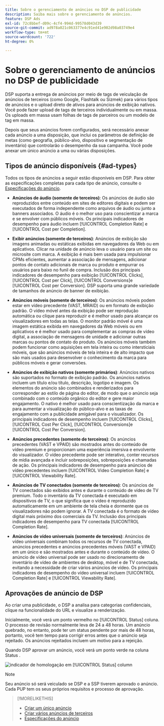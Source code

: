 ```yaml
---
title: Sobre o gerenciamento de anúncios no DSP de publicidade
description: Saiba mais sobre o gerenciamento de anúncios.
feature: DSP Ads
exl-id: 72c8bbef-d09c-4cf4-994d-99578d043d39
source-git-commit: ad978a021c063377e4c91ed41e902d98a03749e4
workflow-type: tm+mt
source-wordcount: '722'
ht-degree: 0%

---
```


# Sobre o gerenciamento de anúncios no DSP de publicidade

<!-- add "The Ads View (Dashboard?)" section -->

DSP suporta a entrega de anúncios por meio de tags de veiculação de anúncios de terceiros (como Google, Flashtalk ou Sizmek) para vários tipos de anúncios e o upload direto de ativos para anúncios de exibição nativos. Você pode fazer upload de tags de terceiros individualmente ou em massa. Os uploads em massa usam folhas de tags de parceiros ou um modelo de tag em massa.

<!-- The bulk upload feature requires you to either a) upload DoubleClick and Flashtalking tag sheets or b) download a template, input your tags into the template, and then re-upload the template. -->
<!-- need a list of all supported third-party ad servers; see file in future-tbd folder -->

Depois que seus anúncios forem configurados, será necessário anexar cada anúncio a uma disposição, que inclui os parâmetros de definição de metas (como geografia, público-alvo, dispositivo e segmentação de inventário) que controlarão o desempenho da sua campanha. Você pode anexar um único anúncio a uma ou várias disposições.

## Tipos de anúncio disponíveis {#ad-types}

Todos os tipos de anúncios a seguir estão disponíveis em DSP. Para obter as especificações completas para cada tipo de anúncio, consulte o [Especificações do anúncio](ad-specs.md).

* **Anúncios de áudio (somente de terceiros)**: Os anúncios de áudio são reproduzidos entre conteúdo em sites de editores digitais e podem ser executados de forma independente como arquivos de áudio ou junto a banners associados. O áudio é o melhor uso para conscientizar a marca e se envolver com públicos móveis. Os principais indicadores de desempenho para áudio incluem [!UICONTROL Completion Rate] e [!UICONTROL Cost per Completion].

* **Exibir anúncios (somente de terceiros)**: Anúncios de exibição são imagens animadas ou estáticas exibidas em navegadores da Web ou em aplicativos. Clicar na unidade de anúncio leva o usuário para um site ou microsite com marca. A exibição é mais bem usada para impulsionar CPMs eficientes, aumentar a associação de mensagens, adicionar pontos de contato adicionais de marca ou produto e empurrar os usuários para baixo no funil de compra. Inclusão dos principais indicadores de desempenho para exibição [!UICONTROL Clicks], [!UICONTROL Cost per Click], [!UICONTROL Conversions]e [!UICONTROL Cost per Conversion]. DSP suporta uma grande variedade de tamanhos de anúncio de banner de exibição.

* **Anúncios móveis (somente de terceiros)**: Os anúncios móveis podem estar em vídeo precedente (VAST, MRAID) ou em formato de exibição padrão. O vídeo móvel antes da exibição pode ser reprodução automática ou clique para reproduzir e é melhor usado para alcançar os visualizadores em todas as telas. O monitor padrão móvel é uma imagem estática exibida em navegadores da Web móveis ou em aplicativos e é melhor usado para complementar as compras de vídeo digital, a associação de mensagens de unidade e adicionar outras marcas ou pontos de contato do produto. Os anúncios móveis também podem funcionar como aquisições em tela inteira ou como intersticiais móveis, que são anúncios móveis de tela inteira e de alto impacto que são mais usados para desenvolver o conhecimento da marca para públicos móveis e gerar conversões.

* **Anúncios de exibição nativos (somente primários)**: Anúncios nativos são suportados no formato de exibição padrão. Os anúncios nativos incluem um título e/ou título, descrição, logotipo e imagem. Os elementos do anúncio são combinados e renderizados para corresponder ao estilo de página do editor, de modo que o anúncio seja combinado com o conteúdo orgânico do editor e gere maior engajamento. O nativo é melhor usado para conscientização da marca e para aumentar a visualização do público-alvo e as taxas de engajamento com a publicidade amigável para o visualizador. Os principais indicadores de desempenho incluem [!UICONTROL Clicks], [!UICONTROL Cost Per Click], [!UICONTROL Conversions]e [!UICONTROL Cost Per Conversion].

* **Anúncios precedentes (somente de terceiros)**: Os anúncios precedentes (VAST e VPAID) são mostrados antes do conteúdo de vídeo premium e proporcionam uma experiência imersiva e envolvente do visualizador. O vídeo precedente pode ser interativo, conter recursos de mídia avançada e incluir sobreposições, sobreposições e chamadas de ação. Os principais indicadores de desempenho para anúncios de vídeo precedentes incluem [!UICONTROL Video Completion Rate] e [!UICONTROL Viewability Rate].

* **Anúncios de TV conectados (somente de terceiros)**: Os anúncios de TV conectados são exibidos antes e durante o conteúdo de vídeo de TV premium. Todo o inventário da TV conectada é executado em dispositivos de TV, o que significa que o vídeo é reproduzido automaticamente em um ambiente de tela cheia e dormente que os visualizadores não podem ignorar. A TV conectada é o formato de vídeo digital mais próximo dos comerciais da TV. Inclusão dos principais indicadores de desempenho para TV conectada [!UICONTROL Completion Rate].

* **Anúncios de vídeo universais (somente de terceiros)**: Anúncios de vídeo universais combinam todos os recursos de TV conectada, anúncios precedentes e anúncios precedentes móveis (VAST e VPAID) em um único e são mostrados antes e durante o conteúdo de vídeo. O anúncio de vídeo universal pode ser usado no direcionamento de inventário de vídeo de ambientes de desktop, móvel e de TV conectada, evitando a necessidade de criar vários anúncios de vídeo. Os principais indicadores de desempenho do vídeo universal incluem [!UICONTROL Completion Rate] e [!UICONTROL Viewability Rate].

## Aprovações de anúncio de DSP

Ao criar uma publicidade, o DSP a analisa para categorias confidenciais, clique na funcionalidade do URL e visualize a renderização.

Inicialmente, você verá um ponto vermelho no [!UICONTROL Status] coluna. O processo de revisão normalmente leva de 24 a 48 horas. Um anúncio quebrado, no entanto, pode ter um status pendente por mais de 48 horas, portanto, você tem tempo para corrigir erros antes que o anúncio seja rejeitado. Os anúncios rejeitados incluem um motivo para a rejeição.

Quando DSP aprovar um anúncio, você verá um ponto verde na coluna Status .

![indicador de homologação em [!UICONTROL Status] column](/help/dsp/assets/ad-approval-status.png)

>[!NOTE]
>
>Seu anúncio só será veiculado se DSP e a SSP tiverem aprovado o anúncio. Cada PUP tem os seus próprios requisitos e processo de aprovação.

>[!MORELIKETHIS]
>
>* [Criar um único anúncio](ad-create.md)
>* [Criar vários anúncios de terceiros](ad-create-multiple.md)
>* [Especificações do anúncio](ad-specs.md)

